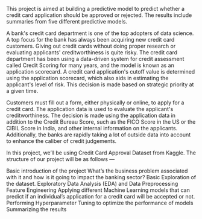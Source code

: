 This project is aimed at building a predictive model to predict whether a credit card application should be approved or rejected. The results include summaries from five different predictive models.

A bank's credit card department is one of the top adopters of data science. A top focus for the bank has always been acquiring new credit card customers. Giving out credit cards without doing proper research or evaluating applicants' creditworthiness is quite risky. The credit card department has been using a data-driven system for credit assessment called Credit Scoring for many years, and the model is known as an application scorecard. A credit card application's cutoff value is determined using the application scorecard, which also aids in estimating the applicant's level of risk. This decision is made based on strategic priority at a given time.

Customers must fill out a form, either physically or online, to apply for a credit card. The application data is used to evaluate the applicant's creditworthiness. The decision is made using the application data in addition to the Credit Bureau Score, such as the FICO Score in the US or the CIBIL Score in India, and other internal information on the applicants. Additionally, the banks are rapidly taking a lot of outside data into account to enhance the caliber of credit judgements.

In this project, we’ll be using Credit Card Approval Dataset from Kaggle. The structure of our project will be as follows —

Basic introduction of the project
What’s the business problem associated with it and how is it going to impact the banking sector?
Basic Exploration of the dataset.
Exploratory Data Analysis (EDA) and Data Preprocessing
Feature Engineering
Applying different Machine Learning models that can predict if an individual’s application for a credit card will be accepted or not.
Performing Hyperparameter Tuning to optimize the performance of models
Summarizing the results
